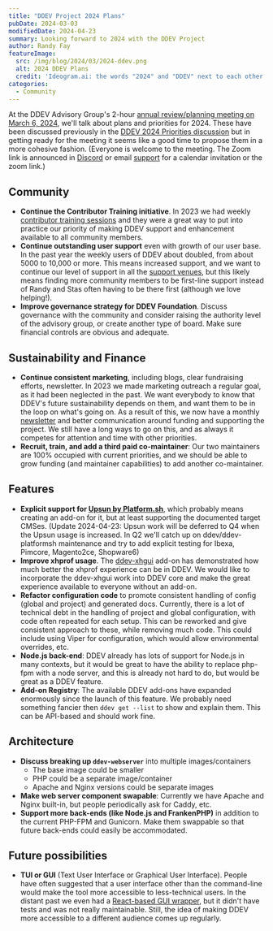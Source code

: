 ```yaml
---
title: "DDEV Project 2024 Plans"
pubDate: 2024-03-03
modifiedDate: 2024-04-23
summary: Looking forward to 2024 with the DDEV Project
author: Randy Fay
featureImage:
  src: /img/blog/2024/03/2024-ddev.png
  alt: 2024 DDEV Plans
  credit: 'Ideogram.ai: the words "2024" and "DDEV" next to each other'
categories:
  - Community
---
```


At the DDEV Advisory Group's 2-hour [annual review/planning meeting on March 6, 2024](https://www.timeanddate.com/worldclock/fixedtime.html?msg=DDEV+Advisory+Group&iso=20240306T09&p1=75&ah=2), we'll talk about plans and priorities for 2024. These have been discussed previously in the [DDEV 2024 Priorities discussion](https://github.com/orgs/ddev/discussions/5720) but in getting ready for the meeting it seems like a good time to propose them in a more cohesive fashion. (Everyone is welcome to the meeting. The Zoom link is announced in [Discord](/s/discord) or email [support](mailto:support%40ddev.com) for a calendar invitation or the zoom link.)

## Community

- **Continue the Contributor Training initiative**. In 2023 we had weekly [contributor training sessions](contributor-training.md) and they were a great way to put into practice our priority of making DDEV support and enhancement available to all community members.
- **Continue outstanding user support** even with growth of our user base. In the past year the weekly users of DDEV about doubled, from about 5000 to 10,000 or more. This means increased support, and we want to continue our level of support in all the [support venues](https://ddev.readthedocs.io/en/stable/users/support/), but this likely means finding more community members to be first-line support instead of Randy and Stas often having to be there first (although we love helping!).
- **Improve governance strategy for DDEV Foundation**. Discuss governance with the community and consider raising the authority level of the advisory group, or create another type of board. Make sure financial controls are obvious and adequate.

## Sustainability and Finance

- **Continue consistent marketing**, including blogs, clear fundraising efforts, newsletter. In 2023 we made marketing outreach a regular goal, as it had been neglected in the past. We want everybody to know that DDEV's future sustainability depends on them, and want them to be in the loop on what's going on. As a result of this, we now have a monthly [newsletter](/newsletter) and better communication around funding and supporting the project. We still have a long ways to go on this, and as always it competes for attention and time with other priorities.
- **Recruit, train, and add a third paid co-maintainer**: Our two maintainers are 100% occupied with current priorities, and we should be able to grow funding (and maintainer capabilities) to add another co-maintainer.

## Features

- **Explicit support for [Upsun by Platform.sh](https://upsun.com/)**, which probably means creating an add-on for it, but at least supporting the documented target CMSes. (Update 2024-04-23: Upsun work will be deferred to Q4 when the Upsun usage is increased. In Q2 we'll catch up on ddev/ddev-platformsh maintenance and try to add explicit testing for Ibexa, Pimcore, Magento2ce, Shopware6)
- **Improve xhprof usage**. The [ddev-xhgui](https://github.com/tyler36/ddev-xhgui) add-on has demonstrated how much better the xhprof experience can be in DDEV. We would like to incorporate the ddev-xhgui work into DDEV core and make the great experience available to everyone without an add-on.
- **Refactor configuration code** to promote consistent handling of config (global and project) and generated docs. Currently, there is a lot of technical debt in the handling of project and global configuration, with code often repeated for each setup. This can be reworked and give consistent approach to these, while removing much code. This could include using Viper for configuration, which would allow environmental overrides, etc.
- **Node.js back-end**: DDEV already has lots of support for Node.js in many contexts, but it would be great to have the ability to replace php-fpm with a node server, and this is already not hard to do, but would be great as a DDEV feature.
- **Add-on Registry**: The available DDEV add-ons have expanded enormously since the launch of this feature. We probably need something fancier then `ddev get --list` to show and explain them. This can be API-based and should work fine.

## Architecture

- **Discuss breaking up `ddev-webserver`** into multiple images/containers
  - The base image could be smaller
  - PHP could be a separate image/container
  - Apache and Nginx versions could be separate images
- **Make web server component swapable**: Currently we have Apache and Nginx built-in, but people periodically ask for Caddy, etc.
- **Support more back-ends (like Node.js and FrankenPHP)** in addition to the current PHP-FPM and Gunicorn. Make them swappable so that future back-ends could easily be accommodated.

## Future possibilities

- **TUI or GUI** (Text User Interface or Graphical User Interface). People have often suggested that a user interface other than the command-line would make the tool more accessible to less-technical users. In the distant past we even had a [React-based GUI wrapper](https://github.com/ddev/ddev-ui), but it didn't have tests and was not really maintainable. Still, the idea of making DDEV more accessible to a different audience comes up regularly.
